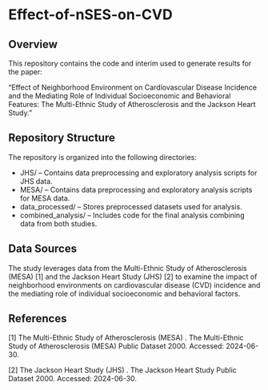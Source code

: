 # Effect-of-nSES-on-CVD

## Overview

This repository contains the code and interim used to generate results for the paper:

“Effect of Neighborhood Environment on Cardiovascular Disease Incidence and the Mediating Role of Individual Socioeconomic and Behavioral Features: The Multi-Ethnic Study of Atherosclerosis and the Jackson Heart Study.”

## Repository Structure

The repository is organized into the following directories:
* JHS/ – Contains data preprocessing and exploratory analysis scripts for JHS data.
* MESA/ – Contains data preprocessing and exploratory analysis scripts for MESA data.
* data_processed/ – Stores preprocessed datasets used for analysis.
* combined_analysis/ – Includes code for the final analysis combining data from both studies.

## Data Sources

The study leverages data from the Multi-Ethnic Study of Atherosclerosis (MESA) [1] and the Jackson Heart Study (JHS) [2] to examine the impact of neighborhood environments on cardiovascular disease (CVD) incidence and the mediating role of individual socioeconomic and behavioral factors.

## References
[1] The Multi-Ethnic Study of Atherosclerosis (MESA) . The Multi-Ethnic Study of Atherosclerosis (MESA) Public Dataset 2000. Accessed: 2024-06-30.

[2] The Jackson Heart Study (JHS) . The Jackson Heart Study Public Dataset 2000. Accessed: 2024-06-30.
